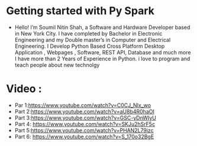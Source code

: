 
# Getting started with Py Spark

* Hello! I’m Soumil Nitin Shah, a Software and Hardware Developer based in New York City. I have completed by Bachelor in Electronic Engineering and my Double master’s in Computer and Electrical Engineering. I Develop Python Based Cross Platform Desktop Application , Webpages , Software, REST API, Database and much more I have more than 2 Years of Experience in Python. i love to program and teach people about new technolgy

# Video : 
* Par 1:https://www.youtube.com/watch?v=C0CJ_NIx_wo
* Part 2:https://www.youtube.com/watch?v=aU8b4R0haOI
* Part 3:https://www.youtube.com/watch?v=GSC-yDnWIyU
* Part 4: https://www.youtube.com/watch?v=SKJu2hSrF5c
* Part 5:https://www.youtube.com/watch?v=PHAN2L79izc
* Part 6: https://www.youtube.com/watch?v=S_170o32BgE
